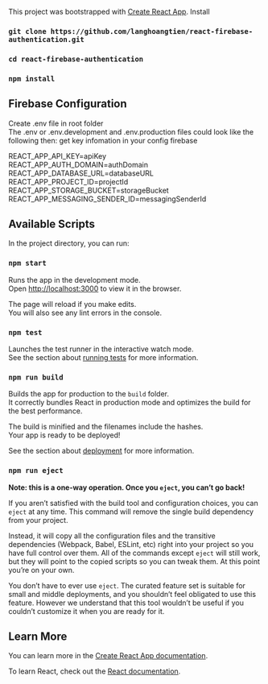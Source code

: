 This project was bootstrapped with [Create React App](https://github.com/facebook/create-react-app).
Install

### `git clone https://github.com/langhoangtien/react-firebase-authentication.git`<br>
### `cd react-firebase-authentication`<br>
### `npm install`<br>
## Firebase Configuration
Create .env file in root folder <br>
The .env or .env.development and .env.production files could look like the following then: get key infomation in your config firebase<br>

REACT_APP_API_KEY=apiKey<br>
REACT_APP_AUTH_DOMAIN=authDomain<br>
REACT_APP_DATABASE_URL=databaseURL<br>
REACT_APP_PROJECT_ID=projectId<br>
REACT_APP_STORAGE_BUCKET=storageBucket<br>
REACT_APP_MESSAGING_SENDER_ID=messagingSenderId<br>
## Available Scripts

In the project directory, you can run:

### `npm start`

Runs the app in the development mode.<br>
Open [http://localhost:3000](http://localhost:3000) to view it in the browser.

The page will reload if you make edits.<br>
You will also see any lint errors in the console.

### `npm test`

Launches the test runner in the interactive watch mode.<br>
See the section about [running tests](https://facebook.github.io/create-react-app/docs/running-tests) for more information.

### `npm run build`

Builds the app for production to the `build` folder.<br>
It correctly bundles React in production mode and optimizes the build for the best performance.

The build is minified and the filenames include the hashes.<br>
Your app is ready to be deployed!

See the section about [deployment](https://facebook.github.io/create-react-app/docs/deployment) for more information.

### `npm run eject`

**Note: this is a one-way operation. Once you `eject`, you can’t go back!**

If you aren’t satisfied with the build tool and configuration choices, you can `eject` at any time. This command will remove the single build dependency from your project.

Instead, it will copy all the configuration files and the transitive dependencies (Webpack, Babel, ESLint, etc) right into your project so you have full control over them. All of the commands except `eject` will still work, but they will point to the copied scripts so you can tweak them. At this point you’re on your own.

You don’t have to ever use `eject`. The curated feature set is suitable for small and middle deployments, and you shouldn’t feel obligated to use this feature. However we understand that this tool wouldn’t be useful if you couldn’t customize it when you are ready for it.

## Learn More

You can learn more in the [Create React App documentation](https://facebook.github.io/create-react-app/docs/getting-started).

To learn React, check out the [React documentation](https://reactjs.org/).
